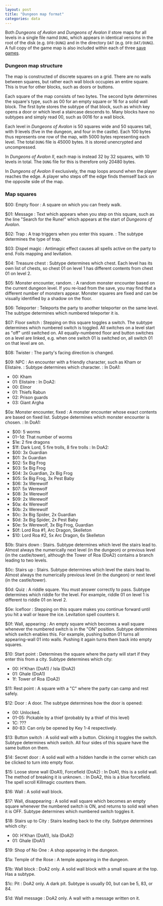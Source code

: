 ```yaml
---
layout: post
title: "Dungeon map format"
categories: data
---
```


Both _Dungeons of Avalon_ and _Dungeons of Avalon II_ store maps for all levels
in a single file namd `DUNG`, which appears in identical versions in the root of
the disk (e.g. `DF0:DUNG`) and in the directory `DAT` (e.g. `DF0:DAT/DUNG`). A
full copy of the game map is also included within each of three [save
games](../data/save-game-format.html).

### Dungeon map structure

The map is constructed of discrete squares on a grid. There are no walls between
squares, but rather each wall block occupies an entire square. This is true for
other blocks, such as doors or buttons.

Each square of the map consists of two bytes. The second byte determines the
square's type, such as 00 for an empty square or 16 for a solid wall block. The
first byte stores the subtype of that block, such as which key opens a door or
which level a staircase descends to. Many blocks have no subtypes and simply
read 00, such as 0016 for a wall block.

Each level in _Dungeons of Avalon_ is 50 squares wide and 50 squares tall, with
9 levels (five in the dungeon, and four in the castle). Each 100 bytes thus
represents one row of the map, with 5000 bytes representing each level. The
total `DUNG` file is 45000 bytes. It is stored unencrypted and uncompressed.

In _Dungeons of Avalon II_, each map is instead 32 by 32 squares, with 10 levels
in total. The `DUNG` file for this is therefore only 20480 bytes.

In _Dungeons of Avalon II_ exclusively, the map loops around when the player
reaches the edge. A player who steps off the edge finds themself back on the
opposite side of the map.

### Map squares

$00: Empty floor
: A square on which you can freely walk.

$01: Message
: Text which appears when you step on this square, such as the line
"Search for the Rune!" which appears at the start of _Dungeons of Avalon_.

$02: Trap
: A trap triggers when you enter this square.
: The subtype determines the type of trap.

$03: Dispel magic
: Antimagic effect causes all spells active on the party to end.
Foils mapping and levitation.

$04: Treasure chest
: Subtype determines which chest. Each level has its own list of chests,
so chest 01 on level 1 has different contents from chest 01 on level 2.

$05: Monster encounter, random.
: A random monster encounter based on the current
dungeon level. If you re-load from the save, you may find that a different
number of monsters appear.  Monster squares are fixed and can be visually
identified by a shadow on the floor.

$06: Teleporter
: Teleports the party to another teleporter on the same level.
The subtype determines which numbered teleporter it is.

$07: Floor switch
: Stepping on this square toggles a switch.
The subtype determines which numbered switch is toggled.
All switches on a level start as "off" until switched on.
All equally-numbered floor and button switches on a level are linked, e.g. when
one switch 01 is switched on, all switch 01 on that level are on.

$08: Twister
: The party's facing direction is changed.

$09: NPC
: An encounter with a friendly character, such as Kham or Elistaire.
: Subtype determines which character.
: In DoA1:
* 00: Kham
* 01: Elistaire
: In DoA2:
* 00: Elinor
* 01: Thiefs Rabun
* 02: Prison guards
* 03: Giant Argha

$0a: Monster encounter, fixed
: A monster encounter whose exact contents are based on fixed list.
Subtype determines which monster encounter is chosen.
: In DoA1:
* $00: 5 worms
* $01-$1d: That number of worms
* $1e: 2 fire dragons
* $1f: Dark Lord, 5 fire trolls, 8 fire trolls
: In DoA2:
* $00: 3x Guardian	
* $01: 3x Guardian	
* $02: 5x Big Frog	
* $03: 5x Big Frog	
* $04: 3x Guardian, 2x Big Frog	
* $05: 5x Big Frog, 3x Pest Baby	
* $06: 3x Werewolf	
* $07: 5x Werewolf	
* $08: 3x Werewolf	
* $09: 2x Werewolf	
* $0a: 4x Werewolf	
* $0b: 2x Werewolf	
* $0c: 3x Big Spider, 2x Guardian	
* $0d: 3x Big Spider, 2x Pest Baby	
* $0e: 5x Werewolf, 3x Big Frog, Guardian	
* $0f: Lord Roa #1, Arc Dragon, Skelleton	
* $10: Lord Roa #2, 5x Arc Dragon, 6x Skelleton	

$0b: Stairs down
: Stairs.
Subtype determines which level the stairs lead to. Almost always the numerically
next level (in the dungeon) or previous level (in the castle/tower), although 
the Tower of Roa (DoA2) contains a branch leading to two levels.

$0c: Stairs up
: Stairs.
Subtype determines which level the stairs lead to. Almost always the numerically
previous level (in the dungeon) or next level (in the castle/tower).

$0d: Quiz
: A riddle square. You must answer correctly to pass.
Subtype determines which riddle for the level.
For example, riddle 01 on level 1 is different to riddle 01 on level 2.

$0e: Icefloor
: Stepping on this square makes you continue forward until you hit a wall or
leave the ice. Levitation spell counters it.

$0f: Wall, appearing
: An empty square which becomes a wall square whenever the numbered switch is in
the "ON" position.
Subtype determines which switch enables this. For example, pushing button 01
turns all appearing-wall 01 into walls. Pushing it again turns them back into
empty squares.

$10: Start point
: Determines the square where the party will start if they enter this from a
city.
Subtype determines which city:
* 00: H'Khan (DoA1) / Isla (DoA2)
* 01: Ghale (DoA1)
* 1f: Tower of Roa (DoA2)

$11: Rest point
: A square with a "C" where the party can camp and rest safely.

$12: Door
: A door.
The subtype determines how the door is opened:
* 00: Unlocked.
* 01-05: Pickable by a thief (probably by a thief of this level)
* 1C: ???
* 80-83: Can only be opened by Key 1-4 respectively.

$13: Button switch
: A solid wall with a button. Clicking it toggles the switch.
Subtype determines which switch.
All four sides of this square have the same button on them.

$14: Secret door
: A solid wall with a hidden handle in the corner which can be clicked to turn
into empty floor.

$15: Loose stone wall (DoA1), Forcefield (DoA2)
: In DoA1, this is a solid wall. The method of breaking it is unknown.
: In DoA2, this is a blue forcefield. The spell scroll Killmagic counters them.

$16: Wall
: A solid wall block.

$17: Wall, disappearing
: A solid wall square which becomes an empty square whenever the numbered switch
is ON, and returns to solid wall when it is OFF.
Subtype determines which numbered switch toggles it.

$18: Stairs up to City
: Stairs leading back to the city.
Subtype determines which city:
* 00: H'Khan (DoA1), Isla (DoA2)
* 01: Ghale (DoA1)

$19: Shop of No One
: A shop appearing in the dungeon.

$1a: Temple of the Rose
: A temple appearing in the dungeon.

$1b: Wall block
: DoA2 only. A solid wall block with a small square at the top.
Has a subtype.

$1c: Pit
: DoA2 only. A dark pit.
Subtype is usually 00, but can be 5, 83, or 84.

$1d: Wall message
: DoA2 only. A wall with a message written on it.

